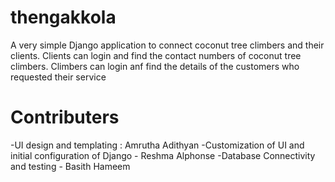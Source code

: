# thengakkola
A very simple Django application to connect coconut tree climbers and their clients. Clients can login and find the 
contact numbers of coconut tree climbers. Climbers can login anf find the details of the customers who requested their 
service
# Contributers 
-UI design and templating : Amrutha Adithyan 
-Customization of UI and initial configuration of Django - Reshma Alphonse 
-Database Connectivity and testing - Basith Hameem
